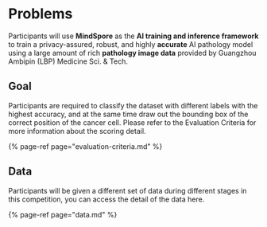 # Problems

Participants will use **MindSpore** as the **AI training and inference framework** to train a privacy-assured, robust, and highly **accurate** AI pathology model using a large amount of rich **pathology image data** provided by Guangzhou Ambipin \(LBP\) Medicine Sci. & Tech.

## Goal

Participants are required to classify the dataset with different labels with the highest accuracy, and at the same time draw out the bounding box of the correct position of the cancer cell. Please refer to the Evaluation Criteria for more information about the scoring detail.

{% page-ref page="evaluation-criteria.md" %}

## Data

Participants will be given a different set of data during different stages in this competition, you can access the detail of the data here.

{% page-ref page="data.md" %}

